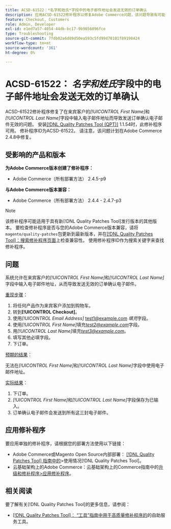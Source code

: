 ```yaml
---
title: ACSD-61522：*名字和姓氏*字段中的电子邮件地址会发送无效的订单确认
description: 应用ACSD-61522修补程序以修复Adobe Commerce问题，该问题导致有可能在来宾客户的*[!UICONTROL First Name]*和*[!UICONTROL Last Name]*字段中输入电子邮件地址，从而导致发送无效的订单确认电子邮件。
feature: Checkout, Customers
role: Admin, Developer
exl-id: e1ed7a57-4054-44db-bc17-9b9056096fce
type: Troubleshooting
source-git-commit: 7fdb02a6d89d50ea593c5fd99d78101f89198424
workflow-type: tm+mt
source-wordcount: '361'
ht-degree: 0%

---
```


# ACSD-61522： *名字和姓氏*&#x200B;字段中的电子邮件地址会发送无效的订单确认

ACSD-61522修补程序修复了在来宾客户的&#x200B;*[!UICONTROL First Name]*&#x200B;和&#x200B;*[!UICONTROL Last Name]*&#x200B;字段中输入电子邮件地址而导致发送订单确认电子邮件无效的问题。 安装[[!DNL Quality Patches Tool (QPT)]](/help/tools/quality-patches-tool/quality-patches-tool-to-self-serve-quality-patches.md) 1.1.54时，此修补程序可用。 修补程序ID为ACSD-61522。 请注意，该问题计划在Adobe Commerce 2.4.8中修复。

## 受影响的产品和版本

**为Adobe Commerce版本创建了修补程序：**

* Adobe Commerce（所有部署方法） 2.4.5-p9

**与Adobe Commerce版本兼容：**

* Adobe Commerce（所有部署方法） 2.4.4 - 2.4.7-p3

>[!NOTE]
>
>该修补程序可能适用于具有新[!DNL Quality Patches Tool]发行版本的其他版本。 要检查修补程序是否与您的Adobe Commerce版本兼容，请将`magento/quality-patches`包更新到最新版本，并在[[!DNL Quality Patches Tool]：搜索修补程序页面](https://experienceleague.adobe.com/tools/commerce-quality-patches/index.html?lang=zh-Hans)上检查兼容性。 使用修补程序ID作为搜索关键字来查找修补程序。

## 问题

系统允许在来宾客户的&#x200B;*[!UICONTROL First Name]*&#x200B;和&#x200B;*[!UICONTROL Last Name]*&#x200B;字段中输入电子邮件地址，从而导致发送无效的订单确认电子邮件。

<u>重现步骤</u>：

1. 将任何产品作为来宾客户添加到购物车。
1. 转到&#x200B;**[!UICONTROL Checkout]**。
1. 使用&#x200B;*[!UICONTROL Email Address]* test1@example.com *填充*&#x200B;字段。
1. 使用&#x200B;*[!UICONTROL First Name]*&#x200B;填充&#x200B;*<test2@example.com>*&#x200B;字段。
1. 用&#x200B;*[!UICONTROL Last Name]*&#x200B;填充&#x200B;*<test3@example.com>*。
1. 填写其他必填字段。
1. 下订单。

<u>预期的结果</u>：

无法在&#x200B;*[!UICONTROL First Name]*&#x200B;和&#x200B;*[!UICONTROL Last Name]*&#x200B;字段中使用电子邮件地址。

<u>实际结果</u>：

1. 下订单。
1. *[!UICONTROL First Name]*&#x200B;和&#x200B;*[!UICONTROL Last Name]*&#x200B;字段保存为已输入。
1. 订单确认电子邮件会发送到所有这三封电子邮件。

## 应用修补程序

要应用单独的修补程序，请根据您的部署方法使用以下链接：

* Adobe Commerce或Magento Open Source内部部署： [[!DNL Quality Patches Tool] 指南中的](/help/tools/quality-patches-tool/usage.md)>使用情况[!DNL Quality Patches Tool]。
* 云基础架构上的Adobe Commerce：云基础架构上的Commerce指南中的[升级和修补程序>应用修补程序](https://experienceleague.adobe.com/docs/commerce-cloud-service/user-guide/develop/upgrade/apply-patches.html?lang=zh-Hans)。

## 相关阅读

要了解有关[!DNL Quality Patches Tool]的更多信息，请参阅：

* [[!DNL Quality Patches Tool]： “工具”指南中用于高质量修补程序的](/help/tools/quality-patches-tool/quality-patches-tool-to-self-serve-quality-patches.md)的自助服务工具。
